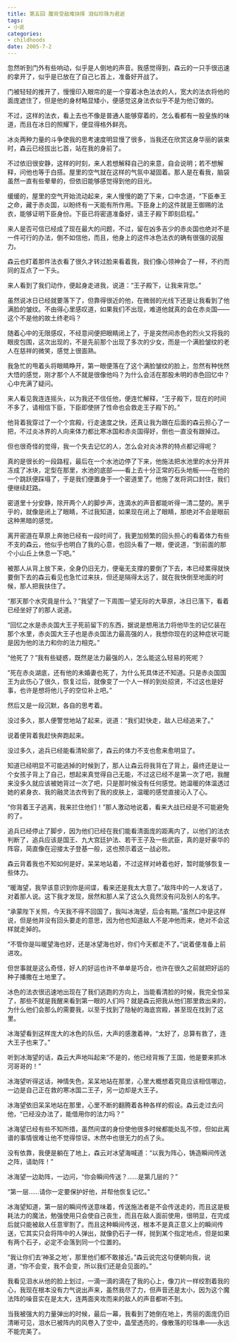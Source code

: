 ```yaml
---
title: 第五回 腹背受敌难抉择 泪似珍珠为君逝
tags:
- 小说
categories:
- childhoods
date: 2005-7-2
---
```


忽然听到门外有些响动，似乎是人倒地的声音。我感觉得到，森云的一只手很迅速的拿开了，似乎是已放在了自己匕首上，准备好开战了。


门被轻轻的推开了，慢慢印入眼帘的是一个穿着冰色法衣的人，宽大的法衣将他的面庞遮住了，但是他的身材略显矮小，便感觉这身法衣似乎不是为他订做的。


不过，这样的法衣，看上去也不像是普通人能够穿着的，怎么看都有一股皇族的味道，而且在冰日的照耀下，便显得格外鲜亮。


冰炎两种力量的斗争使我的思考速度明显慢了很多，当我还在欣赏这身华丽的装束时，森云已经拔出匕首，站在我的身前了。


不过依旧很安静，这样的时刻，来人若想解释自己的来意，自会说明；若不想解释，问他也等于白搭。屋里的空气就在这样的气氛中凝固着。那人是在看我，脑袋虽然一直有些晕晕的，但依旧能够感觉得到他的目光。

缓缓的，屋里的空气开始流动起来，来人慢慢的跪了下来，口中念道，“下臣奉王之命，藏于赤炎国，以盼终有一天能有所作用。下臣身上的这件就是王御赐的法衣，能够证明下臣身份。下臣已将密道准备好，请王子殿下即刻启程。”

来人是否可信已经成了现在最大的问题，不过，留在凶多吉少的赤炎国也绝对不是一件可行的办法，倒不如信他，而且，他身上的这件冰色法衣的确有很强的说服力。

森云也盯着那件法衣看了很久才转过脸来看着我，我们像心领神会了一样，不约而同的互点了一下头。


来人看到了我们动作，便起身走进我，说道：“王子殿下，让我来背您。”

虽然说冰日已经就要落下了，但靠得很近的他，在微弱的光线下还是让我看到了他满脸的皱纹。不由得心里感叹道，如果我们不出现，难道他就真的会在赤炎国——这个不是他的故土终老吗？

随着心中的无限感叹，不经意间便把眼睛闭上了，于是突然间赤色的烈火又将我的眼皮包围，这次出现的，不是先前那个出现了多次的少女，而是一个满脸皱纹的老人在慈祥的微笑，感觉上很面熟。

我急忙的甩着头将眼睛睁开，第一眼便落在了这个满脸皱纹的脸上，忽然有种恍然大悟的感觉，刚才那个人不就是很像他吗？为什么会活在那股未明的赤色回忆中？心中充满了疑问。

来人看见我连连摇头，以为我还不信任他，便连忙解释，“王子殿下，现在的时间不多了，请相信下臣，下臣即使拼了性命也会救走王子殿下的。”


他背着我穿过了一个个宫殿，行走速度之快，还真让我为跟在后面的森云担心了一把，不过炎冰界的人向来体力都比寒冰国和赤炎国得好，倒也一直没有跟掉过。


但也很奇怪的觉得，我一个失去记忆的人，怎么会对炎冰界的特点都记得呢？

真的是很长的一段路程，最后在一个水池边停了下来，他施法把水池里的水分开并冻成了冰块，定型在那里，水池的底部——看上去十分正常的石头地板——在他的一个跳跃便踩塌了，于是我们便置身于一个密道里了。他施了发将洞口封住，我们便继续赶路。


密道里十分安静，除开两个人的脚步声，连滴水的声音都能听得一清二楚的。黑乎乎的，就像是闭上了眼睛，不过我知道，如果现在闭上了眼睛，那绝对不会是眼前这种黑暗的感觉。

离开密道在草原上奔驰已经有一段时间了，我更加频繁的回头担心的看着体力有些不支的森云，他似乎也明白了我的心意，也回头看了一眼，便说道，“到前面的那个小山丘上休息一下吧。”

被那人从背上放下来，全身仍旧无力，便毫无支撑的要倒了下去，本已经累得就快要倒下去的森云看见也急忙过来扶，但还是隔得太远了，就在我快倒至地面的时候，那人把我扶住了。

“那天那个水究竟是什么？”我望了一下周围一望无际的大草原，冰日已落下，看着已经坐好了的那人说道。


“回忆之水是赤炎国大王子死前留下的东西，据说是想用法力将他毕生的记忆装在那个水里，赤炎国大王子也是赤炎国法力最高强的人，我想你现在的这种症状可能是因为他的法力和你的法力相克。”

“他死了？”我有些疑惑，既然是法力最强的人，怎么能这么轻易的死呢？

“死在赤炎湖底，还有他的未婚妻也死了，为什么死具体还不知道。只是赤炎国国王为此伤心了很久，恢复过后，就像变了一个人一样的到处招贤，不过这也是好事，也许是想将他儿子的空位补上吧。”

然后又是一段沉默，各自的思考着。

没过多久，那人便警觉地站了起来，说道：“我们赶快走，敌人已经追来了。”

说着便背着我赶快奔跑起来。

没过多久，追兵已经能看清轮廓了，森云的体力不支也愈来愈明显了。

知道已经明显不可能逃掉的时候到了，那人让森云将我背在了背上，最终还是让一个女孩子背上了自己，想起来真觉得自己无能，不过这已经不是第一次了吧，我醒来没多久就应该被她背过一次了吧，只是那时候没有任何感觉。她温暖的体温透过她的紧身衣、我的融灵法衣传到了我的皮肤上，温暖的感觉直接沁入了心。


“你背着王子逃离，我来拦住他们！”那人激动地说着，看来大战已经是不可能避免的了。


追兵已经停止了脚步，因为他们已经在我们能看清面庞的距离内了，以他们的法衣判断了，追兵应该是国王、九大宫廷护法、若干王子及一些武臣，真的是好豪华的阵容，简直像在迎接太子登基一般，这也预示着这一战必败。

森云背着我也不知如何是好，呆呆地站着，不过这样对峙着也好，暂时能够恢复一些体力。


“暖海望，我早该意识到你是间谍，看来还是我太大意了。”敌阵中的一人发话了，对着那人说。这下我才发现，居然和那人呆了这么久竟然没有问及别人的名字。


“承蒙陛下关照，今天我不得不回国了，我叫冰海望，后会有期。”虽然口中是这样说，但是他并没有回头要走的意思，因为他也知道敌人不是冲他而来，绝对不会这样就走掉的。

“不管你是叫暖望海也好，还是冰望海也好，你们今天都走不了。”说着便准备上前进攻。


但世事就是这么奇怪，好人的好运也许不单单是巧合，也许在很久之前就把好运的种子播撒在土地里了。


冰色的法衣很迅速地出现在了我们逃跑的方向上，当能看清脸的时候，我完全惊呆了，那些不就是我醒来看到第一眼的人们吗？就是森云把我从他们那里救出来的，为什么他们会那么的需要我，以至于找到了隐秘的海底宫殿，甚至现在找到了这里。


冰海望看到这样庞大的冰色的队伍，大声的感激着神，“太好了，总算有救了，连大王子也来了。”


听到冰海望的话，森云大声地叫起来“不是的，他已经背叛了王国，他是要来抓冰河哥哥的！”


冰海望听得这话，神情失色，呆呆地站在那里，心里大概想着究竟应该相信哪边，一边是自己正在救的寒冰国二王子，另一边却是大王子。


冰海望依旧呆呆地站在那里，心里不断的翻腾着各种各样的假设。森云走过去问他，“已经没办法了，能借用你的法力吗？”


冰海望已经有些不知所措，虽然间谍的身份使他很多时候都能处乱不惊，但如此离谱的事情很难让他不觉得惊讶。木然中也很无力的点了头。


没有依靠，我便是躺在了地上，森云对冰望海喊道：“以我为阵心，铸造瞬间传送之阵，请助阵！”


冰海望一边助阵，一边问，“你会瞬间传送？……是第几层的？”

“第一层……请你一定要保护好他，并帮他恢复记忆。”

冰海望知道，第一层的瞬间传送意味着，传送施法者是不会传送走的，而且这是极耗法力的魔法，勉强使用只会使自己丧生，而且在敌人面前使用，很明显，在完成后就只能被敌人任意宰割了。而且这种瞬间传送，根本不是真正意义上的瞬间传送，它其实只会将阵中的人弹出，就像扔石子一样，抛到某个指定地点，但是如果有两个石子，必定不会落到同一个位置的。

“我让你们去‘神圣之地’，那里他们都不敢接近。”森云说完这句便朝向我，说道，“你不会变，我不会变，所以我们还是会见面的。”


我看见泪水从他的脸上划过，一滴一滴的滴在了我的心上，像刀片一样绞割着我的心，我现在根本没有力气说出声来，虽然我尽了力，但声音还是太小，因为这个魔法阵的噪音实在是太大，连两面夹攻而来的敌人的声音都听不到。

当我被强大的力量弹出的时候，最后一幕，我看到了她倒在地上，秀丽的面庞仍旧清晰可见，泪水已被阵内的风卷入了空中，晶莹透亮的，像散落的珍珠串——永远不能完美了。



